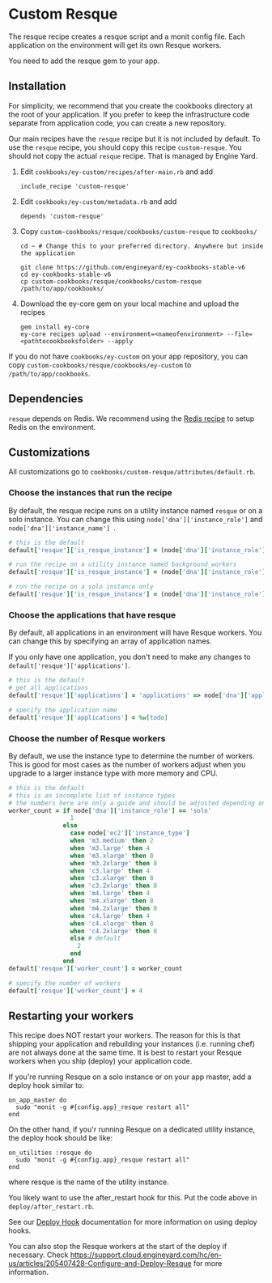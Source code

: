 # Custom Resque

The resque recipe creates a resque script and a monit config file. Each application on the environment will get its own Resque workers.

You need to add the resque gem to your app.

## Installation

For simplicity, we recommend that you create the cookbooks directory at the root of your application. If you prefer to keep the infrastructure code separate from application code, you can create a new repository.

Our main recipes have the `resque` recipe but it is not included by default. To use the `resque` recipe, you should copy this recipe `custom-resque`. You should not copy the actual `resque` recipe. That is managed by Engine Yard.

1. Edit `cookbooks/ey-custom/recipes/after-main.rb` and add

      ```
      include_recipe 'custom-resque'
      ```

2. Edit `cookbooks/ey-custom/metadata.rb` and add

      ```
      depends 'custom-resque'
      ```

3. Copy `custom-cookbooks/resque/cookbooks/custom-resque` to `cookbooks/`

      ```
      cd ~ # Change this to your preferred directory. Anywhere but inside the application

      git clone https://github.com/engineyard/ey-cookbooks-stable-v6
      cd ey-cookbooks-stable-v6
      cp custom-cookbooks/resque/cookbooks/custom-resque /path/to/app/cookbooks/
      ```

4. Download the ey-core gem on your local machine and upload the recipes

      ```
      gem install ey-core
      ey-core recipes upload --environment=<nameofenvironment> --file=<pathtocookbooksfolder> --apply
      ```

If you do not have `cookbooks/ey-custom` on your app repository, you can copy `custom-cookbooks/resque/cookbooks/ey-custom` to `/path/to/app/cookbooks`.

## Dependencies

`resque` depends on Redis. We recommend using the [Redis recipe](https://github.com/engineyard/ey-cookbooks-stable-v6/tree/master/cookbooks/redis) to setup Redis on the environment.

## Customizations

All customizations go to `cookbooks/custom-resque/attributes/default.rb`.

### Choose the instances that run the recipe

By default, the resque recipe runs on a utility instance named `resque` or on a solo instance. You can change this using `node['dna']['instance_role']` and `node['dna']['instance_name'] `.

```ruby
# this is the default
default['resque']['is_resque_instance'] = (node['dna']['instance_role'] == 'solo') || (node['dna']['instance_role'] == 'util' && node['dna']['name'] == 'resque')

# run the recipe on a utility instance named background_workers
default['resque']['is_resque_instance'] = (node['dna']['instance_role'] == 'util' && node['dna']['name'] == 'background_workers')

# run the recipe on a solo instance only
default['resque']['is_resque_instance'] = (node['dna']['instance_role'] == 'solo')
```

### Choose the applications that have resque

By default, all applications in an environment will have Resque workers. You can change this by specifying an array of application names.

If you only have one application, you don't need to make any changes to `default['resque']['applications']`.

```ruby
# this is the default
# get all applications
default['resque']['applications'] = 'applications' => node['dna']['applications'].map{|app_name, data| app_name}

# specify the application name
default['resque']['applications'] = %w[todo]
```

### Choose the number of Resque workers

By default, we use the instance type to determine the number of workers. This is good for most cases as the number of workers adjust when you upgrade to a larger instance type with more memory and CPU.

```ruby
# this is the default
# this is an incomplete list of instance types
# the numbers here are only a guide and should be adjusted depending on your app
worker_count = if node['dna']['instance_role'] == 'solo'
                 1
               else
                 case node['ec2']['instance_type']
                 when 'm3.medium' then 2
                 when 'm3.large' then 4
                 when 'm3.xlarge' then 8
                 when 'm3.2xlarge' then 8
                 when 'c3.large' then 4
                 when 'c3.xlarge' then 8
                 when 'c3.2xlarge' then 8
                 when 'm4.large' then 4
                 when 'm4.xlarge' then 8
                 when 'm4.2xlarge' then 8
                 when 'c4.large' then 4
                 when 'c4.xlarge' then 8
                 when 'c4.2xlarge' then 8
                 else # default
                   2
                 end
               end
default['resque']['worker_count'] = worker_count

# specify the number of workers
default['resque']['worker_count'] = 4
```

## Restarting your workers

This recipe does NOT restart your workers. The reason for this is that shipping your application and rebuilding your instances (i.e. running chef) are not always done at the same time. It is best to restart your Resque workers when you ship (deploy) your application code.

If you're running Resque on a solo instance or on your app master, add a deploy hook similar to:

```
on_app_master do
  sudo "monit -g #{config.app}_resque restart all"
end
```

On the other hand, if you'r running Resque on a dedicated utility instance, the deploy hook should be like:

```
on_utilities :resque do
  sudo "monit -g #{config.app}_resque restart all"
end
```

where resque is the name of the utility instance.

You likely want to use the after_restart hook for this. Put the code above in `deploy/after_restart.rb`.

See our [Deploy Hook](https://engineyard.zendesk.com/entries/21016568-use-deploy-hooks) documentation for more information on using deploy hooks.

You can also stop the Resque workers at the start of the deploy if necessary. Check https://support.cloud.engineyard.com/hc/en-us/articles/205407428-Configure-and-Deploy-Resque for more information.
